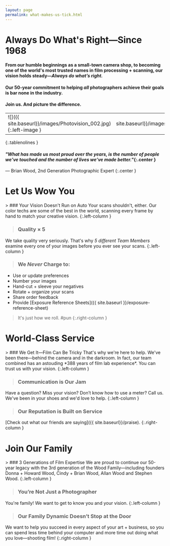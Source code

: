 ```yaml
---
layout: page
permalink: what-makes-us-tick.html
---
```


<h1>Always Do What's Right—Since 1968</h1>

#### From our humble beginnings as a small-town camera shop, to becoming one of the world's most trusted names in film processing + scanning, our vision holds steady—*Always do what’s right.* 

#### Our 50-year commitment to helping *all* photographers achieve their goals is bar none in the industry.  
  
#### Join us. And picture the difference.  

| | |
| :--- | ---: |
| ![]({{ site.baseurl}}/images/Photovision_002.jpg){:.left-image } | ![]({{ site.baseurl}}/images/Photovision_001.jpg){:.right-image } |
{:.tablenolines }
  
#### *"What has made us most proud over the years, is the number of people we’ve touched and the number of lives we’ve made better."*{:.center }
— Brian Wood, 2nd Generation Photographic Expert
{:.center }  

<div class="clearfix extra-picky-space" markdown="1">

<h1 class="accordion opened" title="Click to expand section">Let Us Wow You</h1>

<div class="panel" markdown="1">
> ### Your Vision Doesn't Run on Auto
Your scans shouldn't, either. Our color techs are some of the best in the world, scanning every frame by hand to match your creative vision.
{:.left-column }

> ### Quality × 5
We take quality very seriously. That's why *5 different Team Members* examine every one of your images before you ever see your scans.
{:.left-column }

> ### We *Never* Charge to:
- Use or update preferences
- Number your images
- Hand-cut + sleeve your negatives
- Rotate + organize your scans
- Share order feedback
- Provide [Exposure Reference Sheets]({{ site.baseurl }}/exposure-reference-sheet)
>
> It's just how we roll. #pun
{:.right-column }
</div>
</div>
<div class="clearfix extra-picky-space" markdown="1">

<h1 class="accordion opened" title="Click to expand section">World-Class Service</h1>

<div class="panel" markdown="1">
> ### We Get It—Film Can Be Tricky
That's why we're here to help. We've been there—behind the camera and in the darkroom. In fact, our team combined has an astouding *388 years of film lab experience*. You can trust us with your vision.
{:.left-column }

> ### Communication is Our Jam
Have a question? Miss your vision? Don’t know how to use a meter? Call us. We've been in your shoes and we'd love to help.
{:.left-column }

> ### Our Reputation is Built on Service
[Check out what our friends are saying]({{ site.baseurl}}/praise).
{:.right-column }
</div>
</div>
<div class="clearfix extra-space" markdown="1">

<h1 class="accordion opened" title="Click to expand section">Join Our Family</h1>

<div class="panel" markdown="1">
> ### 3 Generations of Film Expertise
We are proud to continue our 50-year legacy with the 3rd generation of the Wood Family—including founders Donna + Howard Wood, Cindy + Brian Wood, Allan Wood and Stephen Wood.
{:.left-column }

> ### You’re Not Just a Photographer
You're family! We want to get to know you and your vision.
{:.left-column }

> ### Our Family Dynamic Doesn’t Stop at the Door
We want to help you succeed in every aspect of your art + business, so you can spend less time behind your computer and more time out doing what you love—shooting film!
{:.right-column }
</div>
</div>
<div class="clearfix extra-space" markdown="1" />
<div class="clearfix extra-space" markdown="1" />

<script type="text/javascript">
    var acc = document.getElementsByClassName("accordion");
    var i;
    
    window.onload = function() {
        for (i = 0; i < acc.length; i++) {
            acc[i].classList.remove('opened');
            acc[i].classList.add('closed');
            var panel = acc[i].nextElementSibling;
            panel.style.maxHeight = 0;
        }
    }

    for (i = 0; i < acc.length; i++) {
        acc[i].addEventListener("click", function() {
            /* Toggle between hiding and showing the active panel, with animation */
            var panel = this.nextElementSibling;
            if (panel.style.maxHeight != "0px"){
            this.classList.remove('opened');
            this.classList.add('closed');
            panel.style.maxHeight = 0;
            } else {
            this.classList.remove('closed');
            this.classList.add('opened');
            panel.style.maxHeight = panel.scrollHeight + "px";
            } 
        });
    }
</script>